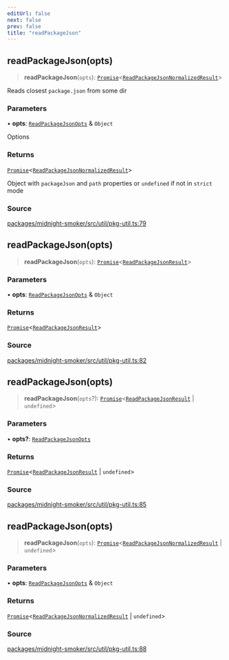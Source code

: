 ```yaml
---
editUrl: false
next: false
prev: false
title: "readPackageJson"
---
```


## readPackageJson(opts)

> **readPackageJson**(`opts`): [`Promise`]( https://developer.mozilla.org/docs/Web/JavaScript/Reference/Global_Objects/Promise )\<[`ReadPackageJsonNormalizedResult`](/api/midnight-smoker/midnight-smoker/plugin/helpers/type-aliases/readpackagejsonnormalizedresult/)\>

Reads closest `package.json` from some dir

### Parameters

• **opts**: [`ReadPackageJsonOpts`](/api/midnight-smoker/midnight-smoker/plugin/helpers/interfaces/readpackagejsonopts/) & `Object`

Options

### Returns

[`Promise`]( https://developer.mozilla.org/docs/Web/JavaScript/Reference/Global_Objects/Promise )\<[`ReadPackageJsonNormalizedResult`](/api/midnight-smoker/midnight-smoker/plugin/helpers/type-aliases/readpackagejsonnormalizedresult/)\>

Object with `packageJson` and `path` properties or `undefined` if
  not in `strict` mode

### Source

[packages/midnight-smoker/src/util/pkg-util.ts:79](https://github.com/boneskull/midnight-smoker/blob/417858b/packages/midnight-smoker/src/util/pkg-util.ts#L79)

## readPackageJson(opts)

> **readPackageJson**(`opts`): [`Promise`]( https://developer.mozilla.org/docs/Web/JavaScript/Reference/Global_Objects/Promise )\<[`ReadPackageJsonResult`](/api/midnight-smoker/midnight-smoker/plugin/helpers/type-aliases/readpackagejsonresult/)\>

### Parameters

• **opts**: [`ReadPackageJsonOpts`](/api/midnight-smoker/midnight-smoker/plugin/helpers/interfaces/readpackagejsonopts/) & `Object`

### Returns

[`Promise`]( https://developer.mozilla.org/docs/Web/JavaScript/Reference/Global_Objects/Promise )\<[`ReadPackageJsonResult`](/api/midnight-smoker/midnight-smoker/plugin/helpers/type-aliases/readpackagejsonresult/)\>

### Source

[packages/midnight-smoker/src/util/pkg-util.ts:82](https://github.com/boneskull/midnight-smoker/blob/417858b/packages/midnight-smoker/src/util/pkg-util.ts#L82)

## readPackageJson(opts)

> **readPackageJson**(`opts`?): [`Promise`]( https://developer.mozilla.org/docs/Web/JavaScript/Reference/Global_Objects/Promise )\<[`ReadPackageJsonResult`](/api/midnight-smoker/midnight-smoker/plugin/helpers/type-aliases/readpackagejsonresult/) \| `undefined`\>

### Parameters

• **opts?**: [`ReadPackageJsonOpts`](/api/midnight-smoker/midnight-smoker/plugin/helpers/interfaces/readpackagejsonopts/)

### Returns

[`Promise`]( https://developer.mozilla.org/docs/Web/JavaScript/Reference/Global_Objects/Promise )\<[`ReadPackageJsonResult`](/api/midnight-smoker/midnight-smoker/plugin/helpers/type-aliases/readpackagejsonresult/) \| `undefined`\>

### Source

[packages/midnight-smoker/src/util/pkg-util.ts:85](https://github.com/boneskull/midnight-smoker/blob/417858b/packages/midnight-smoker/src/util/pkg-util.ts#L85)

## readPackageJson(opts)

> **readPackageJson**(`opts`): [`Promise`]( https://developer.mozilla.org/docs/Web/JavaScript/Reference/Global_Objects/Promise )\<[`ReadPackageJsonNormalizedResult`](/api/midnight-smoker/midnight-smoker/plugin/helpers/type-aliases/readpackagejsonnormalizedresult/) \| `undefined`\>

### Parameters

• **opts**: [`ReadPackageJsonOpts`](/api/midnight-smoker/midnight-smoker/plugin/helpers/interfaces/readpackagejsonopts/) & `Object`

### Returns

[`Promise`]( https://developer.mozilla.org/docs/Web/JavaScript/Reference/Global_Objects/Promise )\<[`ReadPackageJsonNormalizedResult`](/api/midnight-smoker/midnight-smoker/plugin/helpers/type-aliases/readpackagejsonnormalizedresult/) \| `undefined`\>

### Source

[packages/midnight-smoker/src/util/pkg-util.ts:88](https://github.com/boneskull/midnight-smoker/blob/417858b/packages/midnight-smoker/src/util/pkg-util.ts#L88)
